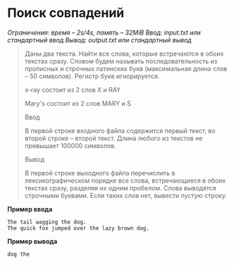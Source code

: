 # Поиск совпадений

*Ограничения: время – 2s/4s, память – 32MiB Ввод: input.txt или стандартный ввод Вывод: output.txt или стандартный вывод*

> Даны два текста. Найти все слова, которые встречаются в обоих текстах сразу. Словом будем называть последовательность из прописных и строчных латинских букв (максимальная длина слов – 50 символов). Регистр букв игнорируется.
>
> x-ray состоит из 2 слов X и RAY
>
> Mary's состоит из 2 слов MARY и S
>
> Ввод
>
> В первой строке входного файла содержится первый текст, во второй строке – второй текст. Длина любого из текстов не превышает 100000 символов.
>
> Вывод
>
> В первой строке выходного файла перечислить в лексикографическом порядке все слова, встречающиеся в обоих текстах сразу, разделяя их одним пробелом. Слова выводятся строчными буквами. Если таких слов нет, вывести пустую строку.

**Пример ввода**
```
The tail wagging the dog.
The quick fox jumped over the lazy brown dog.
```
**Пример вывода**
```
dog the
```
